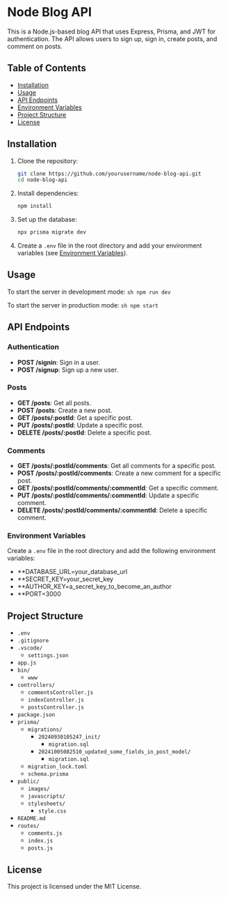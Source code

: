 # Node Blog API

This is a Node.js-based blog API that uses Express, Prisma, and JWT for authentication. The API allows users to sign up, sign in, create posts, and comment on posts.

## Table of Contents

- [Installation](#installation)
- [Usage](#usage)
- [API Endpoints](#api-endpoints)
- [Environment Variables](#environment-variables)
- [Project Structure](#project-structure)
- [License](#license)

## Installation

1. Clone the repository:

   ```sh
   git clone https://github.com/yourusername/node-blog-api.git
   cd node-blog-api
   ```

2. Install dependencies:

   ```sh
   npm install
   ```

3. Set up the database:

   ```sh
   npx prisma migrate dev
   ```

4. Create a `.env` file in the root directory and add your environment variables (see [Environment Variables](#environment-variables)).

## Usage

To start the server in development mode:
`sh
    npm run dev
    `

To start the server in production mode:
`sh
    npm start
    `

## API Endpoints

### Authentication

- **POST /signin**: Sign in a user.
- **POST /signup**: Sign up a new user.

### Posts

- **GET /posts**: Get all posts.
- **POST /posts**: Create a new post.
- **GET /posts/:postId**: Get a specific post.
- **PUT /posts/:postId**: Update a specific post.
- **DELETE /posts/:postId**: Delete a specific post.

### Comments

- **GET /posts/:postId/comments**: Get all comments for a specific post.
- **POST /posts/:postId/comments**: Create a new comment for a specific post.
- **GET /posts/:postId/comments/:commentId**: Get a specific comment.
- **PUT /posts/:postId/comments/:commentId**: Update a specific comment.
- **DELETE /posts/:postId/comments/:commentId**: Delete a specific comment.

### Environment Variables

Create a `.env` file in the root directory and add the following environment variables:

- \*\*DATABASE_URL=your_database_url
- \*\*SECRET_KEY=your_secret_key
- \*\*AUTHOR_KEY=a_secret_key_to_become_an_author
- \*\*PORT=3000

## Project Structure

- `.env`
- `.gitignore`
- `.vscode/`
  - `settings.json`
- `app.js`
- `bin/`
  - `www`
- `controllers/`
  - `commentsController.js`
  - `indexController.js`
  - `postsController.js`
- `package.json`
- `prisma/`
  - `migrations/`
    - `20240930105247_init/`
      - `migration.sql`
    - `20241005082510_updated_some_fields_in_post_model/`
      - `migration.sql`
  - `migration_lock.toml`
  - `schema.prisma`
- `public/`
  - `images/`
  - `javascripts/`
  - `stylesheets/`
    - `style.css`
- `README.md`
- `routes/`
  - `comments.js`
  - `index.js`
  - `posts.js`

## License

This project is licensed under the MIT License.
